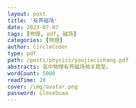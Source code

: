 ```yaml
---
layout: post
title: '有界磁场'
date: 2023-07-07
tags: [物理, pdf, 磁场]
categories: [物理]
author: CircleCoder
type: pdf
path: /posts/physics/youjiecichang.pdf
abstracts: 高中物理有界磁场相关题型。
wordCount: 5000
readTime: 20
cover: /img/avatar.png
password: ilovebuaa
---
```


